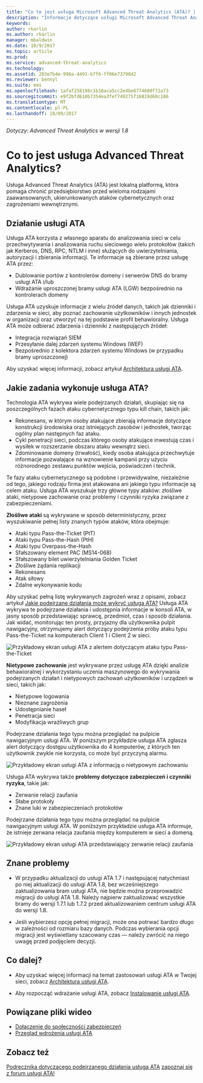 ```yaml
---
title: "Co to jest usługa Microsoft Advanced Threat Analytics (ATA)? | Dokumentacja firmy Microsoft"
description: "Informacje dotyczące usługi Microsoft Advanced Threat Analytics (ATA) i wykrywanych przez nią podejrzanych działań"
keywords: 
author: rkarlin
ms.author: rkarlin
manager: mbaldwin
ms.date: 10/9/2017
ms.topic: article
ms.prod: 
ms.service: advanced-threat-analytics
ms.technology: 
ms.assetid: 283e7b4e-996a-4491-b7f6-ff06e73790d2
ms.reviewer: bennyl
ms.suite: ems
ms.openlocfilehash: 1afaf258198c1b18aca5cc2e4be6774600f72a73
ms.sourcegitcommit: e9f2bfd610b7354ea3fef749275f16819d60c186
ms.translationtype: MT
ms.contentlocale: pl-PL
ms.lasthandoff: 10/09/2017
---
```

*Dotyczy: Advanced Threat Analytics w wersji 1.8*


# <a name="what-is-advanced-threat-analytics"></a>Co to jest usługa Advanced Threat Analytics?
Usługa Advanced Threat Analytics (ATA) jest lokalną platformą, która pomaga chronić przedsiębiorstwo przed wieloma rodzajami zaawansowanych, ukierunkowanych ataków cybernetycznych oraz zagrożeniami wewnętrznymi.

## <a name="how-ata-works"></a>Działanie usługi ATA

Usługa ATA korzysta z własnego aparatu do analizowania sieci w celu przechwytywania i analizowania ruchu sieciowego wielu protokołów (takich jak Kerberos, DNS, RPC, NTLM i inne) służących do uwierzytelniania, autoryzacji i zbierania informacji. Te informacje są zbierane przez usługę ATA przez:

-   Dublowanie portów z kontrolerów domeny i serwerów DNS do bramy usługi ATA i/lub
-   Wdrażanie uproszczonej bramy usługi ATA (LGW) bezpośrednio na kontrolerach domeny

Usługa ATA uzyskuje informacje z wielu źródeł danych, takich jak dzienniki i zdarzenia w sieci, aby poznać zachowanie użytkowników i innych jednostek w organizacji oraz utworzyć na tej podstawie profil behawioralny.
Usługa ATA może odbierać zdarzenia i dzienniki z następujących źródeł:

-   Integracja rozwiązań SIEM
-   Przesyłanie dalej zdarzeń systemu Windows (WEF)
-   Bezpośrednio z kolektora zdarzeń systemu Windows (w przypadku bramy uproszczonej)


Aby uzyskać więcej informacji, zobacz artykuł [Architektura usługi ATA](ata-architecture.md).

## <a name="what-does-ata-do"></a>Jakie zadania wykonuje usługa ATA?

Technologia ATA wykrywa wiele podejrzanych działań, skupiając się na poszczególnych fazach ataku cybernetycznego typu kill chain, takich jak:

-   Rekonesans, w którym osoby atakujące zbierają informacje dotyczące konstrukcji środowiska oraz istniejących zasobów i jednostek, tworząc ogólny plan następnych faz ataku.
-   Cykl penetracji sieci, podczas którego osoby atakujące inwestują czas i wysiłek w rozszerzanie obszaru ataku wewnątrz sieci.
-   Zdominowanie domeny (trwałość), kiedy osoba atakująca przechwytuje informacje pozwalające na wznowienie kampanii przy użyciu różnorodnego zestawu punktów wejścia, poświadczeń i technik. 

Te fazy ataku cybernetycznego są podobne i przewidywalne, niezależnie od tego, jakiego rodzaju firma jest atakowana ani jakiego typu informacje są celem ataku.
Usługa ATA wyszukuje trzy główne typy ataków: złośliwe ataki, nietypowe zachowanie oraz problemy i czynniki ryzyka związane z zabezpieczeniami.

**Złośliwe ataki** są wykrywane w sposób deterministyczny, przez wyszukiwanie pełnej listy znanych typów ataków, która obejmuje:

-   Ataki typu Pass-the-Ticket (PtT)
-   Ataki typu Pass-the-Hash (PtH)
-   Ataki typu Overpass-the-Hash
-   Sfałszowany element PAC (MS14-068)
-   Sfałszowany bilet uwierzytelniania Golden Ticket
-   Złośliwe żądania replikacji
-   Rekonesans
-   Atak siłowy
-   Zdalne wykonywanie kodu

Aby uzyskać pełną listę wykrywanych zagrożeń wraz z opisami, zobacz artykuł [Jakie podejrzane działania może wykryć usługa ATA?](ata-threats.md)
Usługa ATA wykrywa te podejrzane działania i udostępnia informacje w konsoli ATA, w jasny sposób przedstawiając sprawcę, przedmiot, czas i sposób działania. Jak widać, monitorując ten prosty, przyjazny dla użytkownika pulpit nawigacyjny, otrzymujemy alert dotyczący podejrzenia próby ataku typu Pass-the-Ticket na komputerach Client 1 i Client 2 w sieci.

 ![Przykładowy ekran usługi ATA z alertem dotyczącym ataku typu Pass-the-Ticket](media/pass_the_ticket_sa.png)

**Nietypowe zachowanie** jest wykrywane przez usługę ATA dzięki analizie behawioralnej i wykorzystaniu uczenia maszynowego do wykrywania podejrzanych działań i nietypowych zachowań użytkowników i urządzeń w sieci, takich jak:

-   Nietypowe logowania
-   Nieznane zagrożenia
-   Udostępnianie haseł
-   Penetracja sieci
-   Modyfikacja wrażliwych grup


Podejrzane działania tego typu można przeglądać na pulpicie nawigacyjnym usługi ATA. W poniższym przykładzie usługa ATA zgłasza alert dotyczący dostępu użytkownika do 4 komputerów, z których ten użytkownik zwykle nie korzysta, co może być przyczyną alarmu.

 ![Przykładowy ekran usługi ATA z informacją o nietypowym zachowaniu](media/abnormal-behavior-sa.png) 

Usługa ATA wykrywa także **problemy dotyczące zabezpieczeń i czynniki ryzyka**, takie jak:

-   Zerwanie relacji zaufania
-   Słabe protokoły
-   Znane luki w zabezpieczeniach protokołów

Podejrzane działania tego typu można przeglądać na pulpicie nawigacyjnym usługi ATA. W poniższym przykładzie usługa ATA informuje, że istnieje zerwana relacja zaufania między komputerem w sieci a domeną.

  ![Przykładowy ekran usługi ATA przedstawiający zerwanie relacji zaufania](media/broken-trust-sa.png)


## <a name="known-issues"></a>Znane problemy

- W przypadku aktualizacji do usługi ATA 1.7 i następującej natychmiast po niej aktualizacji do usługi ATA 1.8, bez wcześniejszego zaktualizowania bram usługi ATA, nie będzie można przeprowadzić migracji do usługi ATA 1.8. Należy najpierw zaktualizować wszystkie bramy do wersji 1.7.1 lub 1.7.2 przed aktualizowaniem centrum usługi ATA do wersji 1.8.

- Jeśli wybierzesz opcję pełnej migracji, może ona potrwać bardzo długo w zależności od rozmiaru bazy danych. Podczas wybierania opcji migracji jest wyświetlany szacowany czas — należy zwrócić na niego uwagę przed podjęciem decyzji. 


## <a name="whats-next"></a>Co dalej?

-   Aby uzyskać więcej informacji na temat zastosowań usługi ATA w Twojej sieci, zobacz [Architektura usługi ATA](ata-architecture.md).

-   Aby rozpocząć wdrażanie usługi ATA, zobacz [Instalowanie usługi ATA](install-ata-step1.md).

## <a name="related-videos"></a>Powiązane pliki wideo
- [Dołączenie do społeczności zabezpieczeń](https://channel9.msdn.com/Shows/Microsoft-Security/Join-the-Security-Community)
- [Przegląd wdrożenia usługi ATA](https://channel9.msdn.com/Shows/Microsoft-Security/Overview-of-ATA-Deployment-in-10-Minutes)


## <a name="see-also"></a>Zobacz też
[Podręcznika dotyczącego podejrzanego działania usługa ATA](http://aka.ms/ataplaybook)
[zapoznaj się z forum usługi ATA!](https://social.technet.microsoft.com/Forums/security/home?forum=mata)
